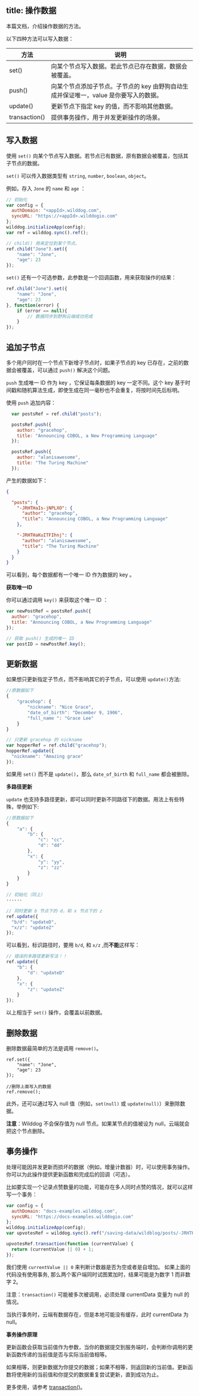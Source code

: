 title:  操作数据
---

本篇文档，介绍操作数据的方法。
 
以下四种方法可以写入数据：

方法 |  说明 
----|------
set() | 向某个节点写入数据。若此节点已存在数据，数据会被覆盖。 
push() | 向某个节点添加子节点。子节点的 key 由野狗自动生成并保证唯一，value 是你要写入的数据。
update() | 更新节点下指定 key 的值，而不影响其他数据。 
transaction() | 提供事务操作，用于并发更新操作的场景。 

## 写入数据

使用 `set()` 向某个节点写入数据。若节点已有数据，原有数据会被覆盖，包括其子节点的数据。

`set()` 可以传入数据类型有 `string`, `number`, `boolean`, `object`。

例如，存入 `Jone` 的 `name` 和 `age` ：

```js
// 初始化
var config = {
  authDomain: "<appId>.wilddog.com",
  syncURL: "https://<appId>.wilddogio.com"
};
wilddog.initializeApp(config);
var ref = wilddog.sync().ref();

// child() 用来定位到某个节点。
ref.child("Jone").set({
    "name": "Jone",
    "age": 23
});
```

`set()` 还有一个可选参数，此参数是一个回调函数，用来获取操作的结果：

```js
ref.child("Jone").set({
    "name": "Jone",
    "age": 23
}, function(error) {
    if (error == null){
        // 数据同步到野狗云端成功完成
    }
});
```

## 追加子节点

多个用户同时在一个节点下新增子节点时，如果子节点的 key 已存在，之前的数据会被覆盖，可以通过 `push()` 解决这个问题。

`push` 生成唯一 ID 作为 key ，它保证每条数据的 key 一定不同。这个 key 基于时间戳和随机算法生成，即使生成在同一毫秒也不会重复，将按时间先后标明。

使用 `push` 追加内容：

```js
  var postsRef = ref.child("posts");

  postsRef.push({
    author: "gracehop",
    title: "Announcing COBOL, a New Programming Language"
  });

  postsRef.push({
    author: "alanisawesome",
    title: "The Turing Machine"
  });
```

产生的数据如下：

```json
{

  "posts": {
    "-JRHTHaIs-jNPLXO": {
      "author": "gracehop",
      "title": "Announcing COBOL, a New Programming Language"
    },

    "-JRHTHaKuITFIhnj": {
      "author": "alanisawesome",
      "title": "The Turing Machine"
    }
  }
}
```

可以看到，每个数据都有一个唯一 ID 作为数据的 key 。

**获取唯一ID**

你可以通过调用 `key()` 来获取这个唯一 ID ：

```js
var newPostRef = postsRef.push({
  author: "gracehop",
  title: "Announcing COBOL, a New Programming Language"
});

// 获取 push() 生成的唯一 ID
var postID = newPostRef.key();
```

## 更新数据

如果想只更新指定子节点，而不影响其它的子节点，可以使用 `update()`方法:

```js
//原数据如下
{
    "gracehop": {
        "nickname": "Nice Grace",
        "date_of_birth": "December 9, 1906",
        "full_name ": "Grace Lee"
    }
}
```
```js
// 只更新 gracehop 的 nickname
var hopperRef = ref.child("gracehop");
hopperRef.update({
  "nickname": "Amazing grace"
});
```
如果用 `set()` 而不是 `update()`，那么 `date_of_birth` 和 `full_name` 都会被删除。

**多路径更新**

`update` 也支持多路径更新，即可以同时更新不同路径下的数据。用法上有些特殊，举例如下:

```js
//原数据如下
{
    "a": {
        "b": {
            "c": "cc",
            "d": "dd"
        },
        "x": {
            "y": "yy",
            "z": "zz"
        }
    }
}
```

```js
// 初始化（同上）
······

// 同时更新 b 节点下的 d，和 x 节点下的 z
ref.update({
  "b/d": "updateD",
  "x/z": "updateZ"
});
```

可以看到，标识路径时，要用 `b/d`, 和 `x/z` ,而**不能**这样写：

```js
// 错误的多路径更新写法！！
ref.update({
    "b": {
        "d": "updateD"
    },
    "x": {
        "z": "updateZ"
    }
});
```
以上相当于 `set()` 操作，会覆盖以前数据。

## 删除数据

删除数据最简单的方法是调用 `remove()`。

```
ref.set({
    "name": "Jone",
    "age": 23
});

//删除上面写入的数据
ref.remove();
```

此外，还可以通过写入 null 值（例如，`set(null)` 或 `update(null)`）来删除数据。 

**注意**：Wilddog 不会保存值为 null 节点。如果某节点的值被设为 null，云端就会把这个节点删除。

## 事务操作

处理可能因并发更新而损坏的数据（例如，增量计数器）时，可以使用事务操作。你可以为此操作提供更新函数和完成后的回调（可选）。

比如要实现一个记录点赞数量的功能，可能存在多人同时点赞的情况，就可以这样写一个事务：

```js
var config = {
  authDomain: "docs-examples.wilddog.com",
  syncURL: "https://docs-examples.wilddogio.com"
};
wilddog.initializeApp(config);
var upvotesRef = wilddog.sync().ref("/saving-data/wildblog/posts/-JRHTHaIs-jNPLXOQivY/upvotes");

upvotesRef.transaction(function (currentValue) {
  return (currentValue || 0) + 1;
});
```

我们使用 `currentValue || 0` 来判断计数器是否为空或者是自增加。 如果上面的代码没有使用事务, 那么两个客户端同时试图累加时，结果可能是为数字 1 而非数字 2。

注意：`transaction()` 可能被多次被调用，必须处理 currentData 变量为 null 的情况。

当执行事务时，云端有数据存在，但是本地可能没有缓存，此时 currentData 为 null。

**事务操作原理**

更新函数会获取当前值作为参数，当你的数据提交到服务端时，会判断你调用的更新函数传递的当前值是否与实际当前值相等。

如果相等，则更新数据为你提交的数据；如果不相等，则返回新的当前值。更新函数将使用新的当前值和你提交的数据重复尝试更新，直到成功为止。


更多使用，请参考 [transaction()](/api/sync/web.html#transaction)。



